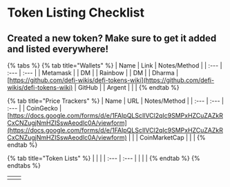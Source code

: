 # Token Listing Checklist

## Created a new token? Make sure to get it added and listed everywhere!



{% tabs %}
{% tab title="Wallets" %}
| Name | Link | Notes/Method |
| :--- | :--- | :--- |
| Metamask |  | DM |
| Rainbow |  | DM |
| Dharma | [https://github.com/defi-wikis/defi-tokens-wiki](https://github.com/defi-wikis/defi-tokens-wiki) | GitHub |
| Argent |  |  |
{% endtab %}

{% tab title="Price Trackers" %}
| Name | URL | Notes/Method |
| :--- | :--- | :--- |
| CoinGecko | [https://docs.google.com/forms/d/e/1FAIpQLScIlVCl2qIc9SMPxHZCuZAZkRCxCNZugjNmHZISswAeodlc0A/viewform](https://docs.google.com/forms/d/e/1FAIpQLScIlVCl2qIc9SMPxHZCuZAZkRCxCNZugjNmHZISswAeodlc0A/viewform) |  |
| CoinMarketCap |  |  |
{% endtab %}

{% tab title="Token Lists" %}
|  |  |
| :--- | :--- |
|  |  |
{% endtab %}
{% endtabs %}



|  |  |
| :--- | :--- |
|  |  |

